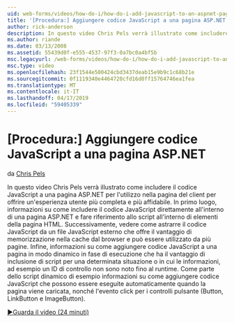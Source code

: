 ```yaml
---
uid: web-forms/videos/how-do-i/how-do-i-add-javascript-to-an-aspnet-page
title: '[Procedura:] Aggiungere codice JavaScript a una pagina ASP.NET | Microsoft Docs'
author: rick-anderson
description: In questo video Chris Pels verrà illustrato come includere il codice JavaScript a una pagina ASP.NET per l'utilizzo nella pagina del client per offrire un'esperienza utente più affidabile e più avanzate...
ms.author: riande
ms.date: 03/13/2008
ms.assetid: 55439d0f-e555-4537-97f3-0a7bc0a4bf5b
msc.legacyurl: /web-forms/videos/how-do-i/how-do-i-add-javascript-to-an-aspnet-page
msc.type: video
ms.openlocfilehash: 23f1544e500424cbd3437deab15e9b9c1c68b21e
ms.sourcegitcommit: 0f1119340e4464720cfd16d0ff15764746ea1fea
ms.translationtype: MT
ms.contentlocale: it-IT
ms.lasthandoff: 04/17/2019
ms.locfileid: "59405339"
---
```

# <a name="how-do-i-add-javascript-to-an-aspnet-page"></a>[Procedura:] Aggiungere codice JavaScript a una pagina ASP.NET

da [Chris Pels](https://twitter.com/chrispels)

In questo video Chris Pels verrà illustrato come includere il codice JavaScript a una pagina ASP.NET per l'utilizzo nella pagina del client per offrire un'esperienza utente più completa e più affidabile. In primo luogo, informazioni su come includere il codice JavaScript direttamente all'interno di una pagina ASP.NET e fare riferimento allo script all'interno di elementi della pagina HTML. Successivamente, vedere come astrarre il codice JavaScript da un file JavaScript esterno che offre il vantaggio di memorizzazione nella cache dal browser e può essere utilizzato da più pagine. Infine, informazioni su come aggiungere codice JavaScript a una pagina in modo dinamico in fase di esecuzione che ha il vantaggio di inclusione di script per una determinata situazione o in cui le informazioni, ad esempio un ID di controllo non sono noto fino al runtime. Come parte dello script dinamico di esempio informazioni su come aggiungere codice JavaScript che possono essere eseguite automaticamente quando la pagina viene caricata, nonché l'evento click per i controlli pulsante (Button, LinkButton e ImageButton).

[&#9654;Guarda il video (24 minuti)](https://channel9.msdn.com/Blogs/ASP-NET-Site-Videos/how-do-i-add-javascript-to-an-aspnet-page)
